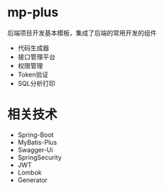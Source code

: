 # mp-plus
后端项目开发基本模板，集成了后端的常用开发的组件
- 代码生成器
- 接口管理平台
- 权限管理
- Token验证
- SQL分析打印
# 相关技术
- Spring-Boot
- MyBatis-Plus
- Swagger-Ui
- SpringSecurity
- JWT
- Lombok
- Generator